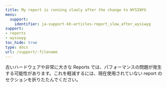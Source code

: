 ```yaml
---
title: My report is running slowly after the change to WYSIWYG
menu:
  support:
    identifier: ja-support-kb-articles-report_slow_after_wysiwyg
support:
- reports
- wysiwyg
toc_hide: true
type: docs
url: /support/:filename
---
```


古いハードウェアや非常に大きな Reports では、パフォーマンスの問題が発生する可能性があります。これを軽減するには、現在使用されていない report のセクションを折りたたんでください。

